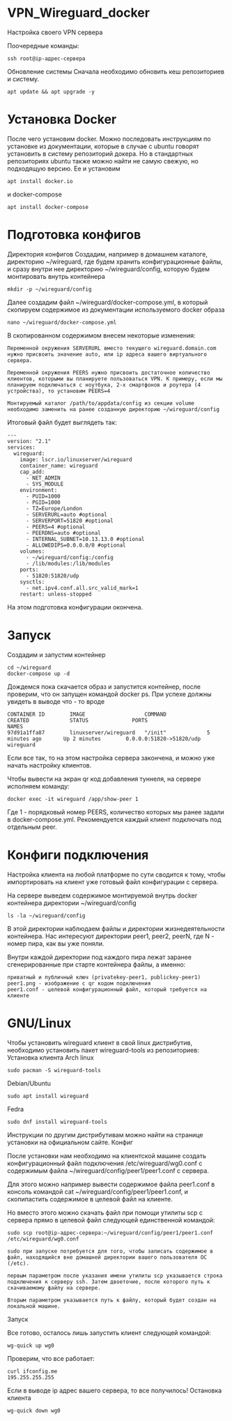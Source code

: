 # VPN_Wireguard_docker
Настройка своего VPN сервера

Поочередные команды:
```
ssh root@ip-адрес-сервера
```
Обновление системы
Сначала необходимо обновить кеш репозиториев и систему.
```
apt update && apt upgrade -y
```
# Установка Docker

После чего установим docker. Можно последовать инструкциям по установке из документации, которые в случае с ubuntu говорят установить в систему репозиторий докера. Но в стандартных репозиториях ubuntu также можно найти не самую свежую, но подходящую версию. Ее и установим
```
apt install docker.io
```
и docker-compose
```
apt install docker-compose
```
# Подготовка конфигов

Директория конфигов
Создадим, например в домашнем каталоге, директорию ~/wireguard, где будем хранить конфигурационные файлы, и сразу внутри нее директорию ~/wireguard/config, которую будем монтировать внутрь контейнера
```
mkdir -p ~/wireguard/config
```
Далее создадим файл ~/wireguard/docker-compose.yml, в который скопируем содержимое из документации используемого docker образа
```
nano ~/wireguard/docker-compose.yml
```
В скопированном содержимом внесем некоторые изменения:

    Переменной окружения SERVERURL вместо текущего wireguard.domain.com нужно присвоить значение auto, или ip адреса вашего виртуального сервера.

    Переменной окружения PEERS нужно присвоить достаточное количество клиентов, которыми вы планируете пользоваться VPN. К примеру, если мы планируем подключаться с ноутбука, 2-х смартфонов и роутера (4 устройства), то установим PEERS=4

    Монтируемый каталог /path/to/appdata/config из секции volume необходимо заменить на ранее созданную директорию ~/wireguard/config

Итоговый файл будет выглядеть так:
```
---
version: "2.1"
services:
  wireguard:
    image: lscr.io/linuxserver/wireguard
    container_name: wireguard
    cap_add:
      - NET_ADMIN
      - SYS_MODULE
    environment:
      - PUID=1000
      - PGID=1000
      - TZ=Europe/London
      - SERVERURL=auto #optional
      - SERVERPORT=51820 #optional
      - PEERS=4 #optional
      - PEERDNS=auto #optional
      - INTERNAL_SUBNET=10.13.13.0 #optional
      - ALLOWEDIPS=0.0.0.0/0 #optional
    volumes:
      - ~/wireguard/config:/config
      - /lib/modules:/lib/modules
    ports:
      - 51820:51820/udp
    sysctls:
      - net.ipv4.conf.all.src_valid_mark=1
    restart: unless-stopped
 ```
 На этом подготовка конфигурации окончена.
 
# Запуск

Создадим и запустим контейнер
```
cd ~/wireguard
docker-compose up -d
```
Дождемся пока скачается образ и запустится контейнер, после проверим, что он запущен командой docker ps. При успехе должны увидеть в выводе что - то вроде
```
CONTAINER ID        IMAGE                   COMMAND             CREATED             STATUS              PORTS                      NAMES
97d91a1ffa87        linuxserver/wireguard   "/init"             5 minutes ago       Up 2 minutes        0.0.0.0:51820->51820/udp   wireguard
```
Если все так, то на этом настройка сервера закончена, и можно уже начать настройку клиентов.

Чтобы вывести на экран qr код добавления туннеля, на сервере исполняем команду:
```
docker exec -it wireguard /app/show-peer 1
```
Где 1 - порядковый номер PEERS, количество которых мы ранее задали в docker-compose.yml.
Рекомендуется каждый клиент подключать под отдельным peer.

# Конфиги подключения

Настройка клиента на любой платформе по сути сводится к тому, чтобы импортировать на клиент уже готовый файл конфигурации с сервера.

На сервере выведем содержимое монтируемой внутрь docker контейнера директории ~/wireguard/config
```
ls -la ~/wireguard/config
```
В этой директории наблюдаем файлы и директории жизнедеятельности контейнера. Нас интересуют директории peer1, peer2, peerN, где N - номер пира, как вы уже поняли.

Внутри каждой директории под каждого пира лежат заранее сгенерированные при старте контейнера файлы, а именно:

    приватный и публичный ключ (privatekey-peer1, publickey-peer1)
    peer1.png - изображение с qr кодом подключения
    peer1.conf - целевой конфигурационный файл, который требуется на клиенте


# GNU/Linux

Чтобы установить wireguard клиент в свой linux дистрибутив, необходимо установить пакет wireguard-tools из репозиториев:
Установка клиента
Arch linux
```
sudo pacman -S wireguard-tools
```
Debian/Ubuntu
```
sudo apt install wireguard
```
Fedra
```
sudo dnf install wireguard-tools
```
Инструкции по другим дистрибутивам можно найти на странице установки на официальном сайте.
Конфиг

После установки нам необходимо на клиентской машине создать конфигурационный файл подключения /etc/wireguard/wg0.conf с содержимым файла ~/wireguard/config/peer1/peer1.conf с сервера.

Для этого можно например вывести содержимое файла peer1.conf в консоль командой cat ~/wireguard/config/peer1/peer1.conf, и скопипастить содержимое в целевой файл на клиенте.

Но вместо этого можно скачать файл при помощи утилиты scp с сервера прямо в целевой файл следующей единственной командой:
```
sudo scp root@ip-адрес-сервера:~/wireguard/config/peer1/peer1.conf /etc/wireguard/wg0.conf
```
    sudo при запуске потребуется для того, чтобы записать содержимое в файл, находящийся вне домашней директории вашего пользователя ОС (/etc).

    первым параметром после указания имени утилиты scp указывается строка подключения к серверу ssh. Затем двоеточие, после которого путь к скачиваемому файлу на сервере.

    Вторым параметром указывается путь к файлу, который будет создан на локальной машине.

Запуск

Все готово, осталось лишь запустить клиент следующей командой:
```
wg-quick up wg0
```
Проверим, что все работает:
```
curl ifconfig.me
195.255.255.255
```
Если в выводе ip адрес вашего сервера, то все получилось!
Остановка клиента
```
wg-quick down wg0
```

